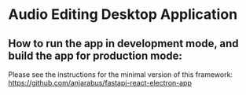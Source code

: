 # Audio Editing Desktop Application

 ## How to run the app in development mode, and build the app for production mode: 
 Please see the instructions for the minimal version of this framework: https://github.com/anjarabus/fastapi-react-electron-app

